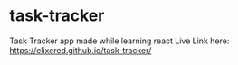 # task-tracker
Task Tracker app made while learning react
Live Link here: https://elixered.github.io/task-tracker/
